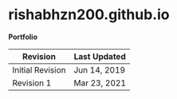# rishabhzn200.github.io
**Portfolio**

| Revision          | Last Updated  |
| ----------------- | ------------- |
| Initial Revision  | Jun 14, 2019  |
| Revision 1        | Mar 23, 2021  |

